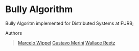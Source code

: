 # Bully Algorithm

Bully Algoritm implemented for Distributed Systems at FURB;

Authors
> [Marcelo Wippel](https://github.com/mawippel)
> [Gustavo Merini](https://github.com/gustavomerini)
> [Wallace Reetz](https://github.com/wallacetm)